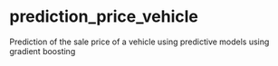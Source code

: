 # prediction_price_vehicle
Prediction of the sale price of a vehicle using predictive models using gradient boosting
